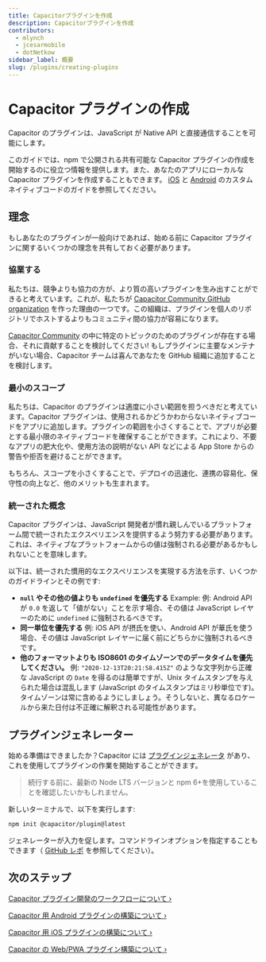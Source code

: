 ```yaml
---
title: Capacitorプラグインを作成
description: Capacitorプラグインを作成
contributors:
  - mlynch
  - jcesarmobile
  - dotNetkow
sidebar_label: 概要
slug: /plugins/creating-plugins
---
```


# Capacitor プラグインの作成

Capacitor のプラグインは、JavaScript が Native API と直接通信することを可能にします。

このガイドでは、npm で公開される共有可能な Capacitor プラグインの作成を開始するのに役立つ情報を提供します。また、あなたのアプリにローカルな Capacitor プラグインを作成することもできます。 [iOS](/main/ios/custom-code.md) と [Android](/main/android/custom-code.md) のカスタムネイティブコードのガイドを参照してください。

## 理念

もしあなたのプラグインが一般向けであれば、始める前に Capacitor プラグインに関するいくつかの理念を共有しておく必要があります。

### 協業する

私たちは、競争よりも協力の方が、より質の高いプラグインを生み出すことができると考えています。これが、私たちが [Capacitor Community GitHub organization](https://github.com/capacitor-community) を作った理由の一つです。この組織は、プラグインを個人のリポジトリでホストするよりもコミュニティ間の協力が容易になります。

[Capacitor Community](https://github.com/capacitor-community) の中に特定のトピックのためのプラグインが存在する場合、それに貢献することを検討してください! もしプラグインに主要なメンテナがいない場合、Capacitor チームは喜んであなたを GitHub 組織に追加することを検討します。

### 最小のスコープ

私たちは、Capacitor のプラグインは適度に小さい範囲を担うべきだと考えています。Capacitor プラグインは、使用されるかどうかわからないネイティブコードをアプリに追加します。プラグインの範囲を小さくすることで、アプリが必要とする最小限のネイティブコードを確保することができます。これにより、不要なアプリの肥大化や、使用方法の説明がない API などによる App Store からの警告や拒否を避けることができます。

もちろん、スコープを小さくすることで、デプロイの迅速化、連携の容易化、保守性の向上など、他のメリットも生まれます。

### 統一された概念

Capacitor プラグインは、JavaScript 開発者が慣れ親しんでいるプラットフォーム間で統一されたエクスペリエンスを提供するよう努力する必要があります。これは、ネイティブなプラットフォームからの値は強制される必要があるかもしれないことを意味します。

以下は、統一された慣用的なエクスペリエンスを実現する方法を示す、いくつかのガイドラインとその例です:

- **`null` やその他の値よりも `undefined` を優先する** Example: 例: Android API が `0.0` を返して「値がない」ことを示す場合、その値は JavaScript レイヤーのために `undefined` に強制されるべきです。
- **同一単位を優先する** 例: iOS API が摂氏を使い、Android API が華氏を使う場合、その値は JavaScript レイヤーに届く前にどちらかに強制されるべきです。
- **他のフォーマットよりも ISO8601 のタイムゾーンでのデータタイムを優先してください。** 例: `"2020-12-13T20:21:58.415Z"` のような文字列から正確な JavaScript の `Date` を得るのは簡単ですが、Unix タイムスタンプを与えられた場合は混乱します (JavaScript のタイムスタンプはミリ秒単位です)。タイムゾーンは常に含めるようにしましょう。そうしないと、異なるロケールから来た日付は不正確に解釈される可能性があります。

## プラグインジェネレーター

始める準備はできましたか？Capacitor には [プラグインジェネレータ](https://github.com/ionic-team/create-capacitor-plugin) があり、これを使用してプラグインの作業を開始することができます。

> 続行する前に、最新の Node LTS バージョンと npm 6+を使用していることを確認したいかもしれません。

新しいターミナルで、以下を実行します:

```bash
npm init @capacitor/plugin@latest
```

ジェネレーターが入力を促します。コマンドラインオプションを指定することもできます（ [GitHub レポ](https://github.com/ionic-team/create-capacitor-plugin/) を参照してください）。

## 次のステップ

[Capacitor プラグイン開発のワークフローについて &#8250;](/plugins/creating-plugins/development-workflow.md)

[Capacitor 用 Android プラグインの構築について &#8250;](/plugins/creating-plugins/android-guide.md)

[Capacitor 用 iOS プラグインの構築について &#8250;](/plugins/creating-plugins/ios-guide.md)

[Capacitor の Web/PWA プラグイン構築について &#8250;](/plugins/creating-plugins/web-guide.md)
